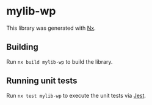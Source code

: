 # mylib-wp

This library was generated with [Nx](https://nx.dev).

## Building

Run `nx build mylib-wp` to build the library.

## Running unit tests

Run `nx test mylib-wp` to execute the unit tests via [Jest](https://jestjs.io).
